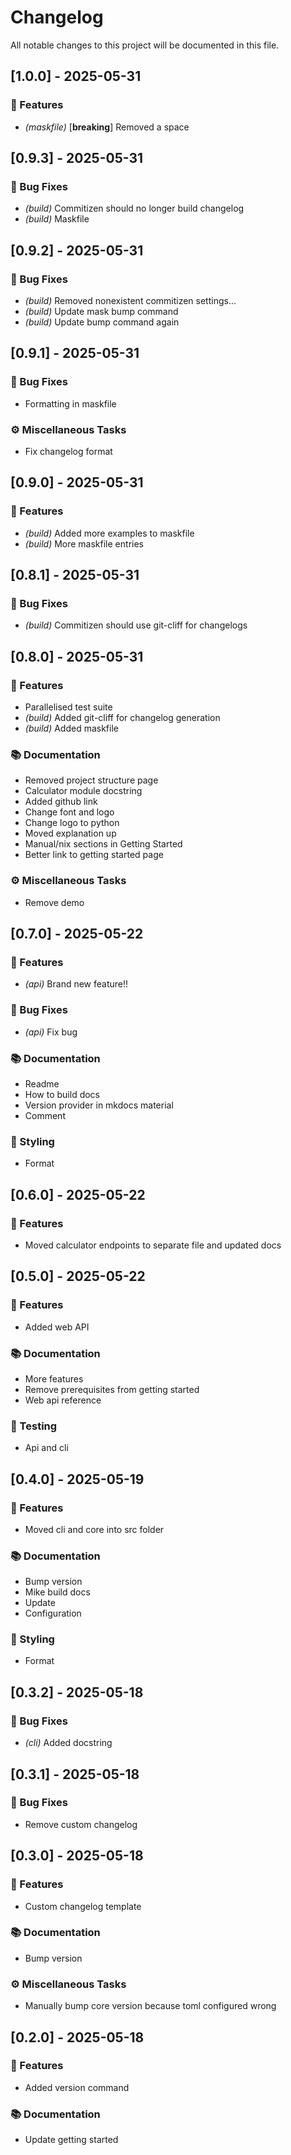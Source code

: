 # Changelog

All notable changes to this project will be documented in this file.

## [1.0.0] - 2025-05-31

### 🚀 Features

- *(maskfile)* [**breaking**] Removed a space

## [0.9.3] - 2025-05-31

### 🐛 Bug Fixes

- *(build)* Commitizen should no longer build changelog
- *(build)* Maskfile

## [0.9.2] - 2025-05-31

### 🐛 Bug Fixes

- *(build)* Removed nonexistent commitizen settings...
- *(build)* Update mask bump command
- *(build)* Update bump command again

## [0.9.1] - 2025-05-31

### 🐛 Bug Fixes

- Formatting in maskfile

### ⚙️ Miscellaneous Tasks

- Fix changelog format

## [0.9.0] - 2025-05-31

### 🚀 Features

- *(build)* Added more examples to maskfile
- *(build)* More maskfile entries

## [0.8.1] - 2025-05-31

### 🐛 Bug Fixes

- *(build)* Commitizen should use git-cliff for changelogs

## [0.8.0] - 2025-05-31

### 🚀 Features

- Parallelised test suite
- *(build)* Added git-cliff for changelog generation
- *(build)* Added maskfile

### 📚 Documentation

- Removed project structure page
- Calculator module docstring
- Added github link
- Change font and logo
- Change logo to python
- Moved explanation up
- Manual/nix sections in Getting Started
- Better link to getting started page

### ⚙️ Miscellaneous Tasks

- Remove demo

## [0.7.0] - 2025-05-22

### 🚀 Features

- *(api)* Brand new feature!!

### 🐛 Bug Fixes

- *(api)* Fix bug

### 📚 Documentation

- Readme
- How to build docs
- Version provider in mkdocs material
- Comment

### 🎨 Styling

- Format

## [0.6.0] - 2025-05-22

### 🚀 Features

- Moved calculator endpoints to separate file and updated docs

## [0.5.0] - 2025-05-22

### 🚀 Features

- Added web API

### 📚 Documentation

- More features
- Remove prerequisites from getting started
- Web api reference

### 🧪 Testing

- Api and cli

## [0.4.0] - 2025-05-19

### 🚀 Features

- Moved cli and core into src folder

### 📚 Documentation

- Bump version
- Mike build docs
- Update
- Configuration

### 🎨 Styling

- Format

## [0.3.2] - 2025-05-18

### 🐛 Bug Fixes

- *(cli)* Added docstring

## [0.3.1] - 2025-05-18

### 🐛 Bug Fixes

- Remove custom changelog

## [0.3.0] - 2025-05-18

### 🚀 Features

- Custom changelog template

### 📚 Documentation

- Bump version

### ⚙️ Miscellaneous Tasks

- Manually bump core version because toml configured wrong

## [0.2.0] - 2025-05-18

### 🚀 Features

- Added version command

### 📚 Documentation

- Update getting started

<!-- generated by git-cliff -->
